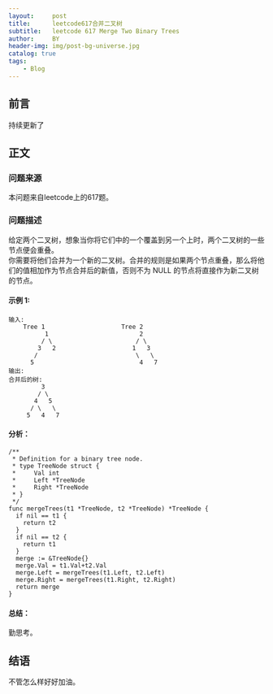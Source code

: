 ```yaml
---
layout:     post
title:      leetcode617合并二叉树
subtitle:   leetcode 617 Merge Two Binary Trees
author:     BY
header-img: img/post-bg-universe.jpg
catalog: true
tags:
    - Blog
---
```



## 前言

持续更新了

## 正文

### 问题来源

本问题来自leetcode上的617题。  

### 问题描述

给定两个二叉树，想象当你将它们中的一个覆盖到另一个上时，两个二叉树的一些节点便会重叠。  
你需要将他们合并为一个新的二叉树。合并的规则是如果两个节点重叠，那么将他们的值相加作为节点合并后的新值，否则不为 NULL 的节点将直接作为新二叉树的节点。  

#### 示例 1:
```
输入: 
    Tree 1                     Tree 2                  
          1                         2                             
         / \                       / \                            
        3   2                     1   3                        
       /                           \   \                      
      5                             4   7                  
输出: 
合并后的树:
         3
        / \
       4   5
      / \   \ 
     5   4   7
```

#### 分析：  
```
/**
 * Definition for a binary tree node.
 * type TreeNode struct {
 *     Val int
 *     Left *TreeNode
 *     Right *TreeNode
 * }
 */
func mergeTrees(t1 *TreeNode, t2 *TreeNode) *TreeNode {
  if nil == t1 {
    return t2
  }
  if nil == t2 {
    return t1
  }
  merge := &TreeNode{}
  merge.Val = t1.Val+t2.Val
  merge.Left = mergeTrees(t1.Left, t2.Left)
  merge.Right = mergeTrees(t1.Right, t2.Right)
  return merge
}
```

#### 总结：
勤思考。  

## 结语
不管怎么样好好加油。

